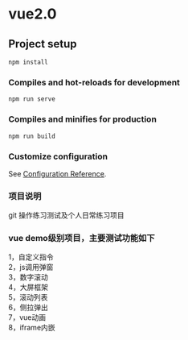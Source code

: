 # vue2.0

## Project setup

```
npm install
```
### Compiles and hot-reloads for development

```
npm run serve
```

### Compiles and minifies for production

```
npm run build
```

### Customize configuration
See [Configuration Reference](https://cli.vuejs.org/config/).


### 项目说明
git 操作练习测试及个人日常练习项目


### vue demo级别项目，主要测试功能如下
1，自定义指令</br>
2，js调用弹窗</br>
3，数字滚动</br>
4，大屏框架</br>
5，滚动列表</br>
6，侧拉弹出</br>
7，vue动画</br>
8，iframe内嵌</br>

